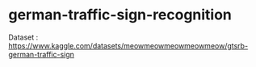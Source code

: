 # german-traffic-sign-recognition

Dataset : https://www.kaggle.com/datasets/meowmeowmeowmeowmeow/gtsrb-german-traffic-sign
